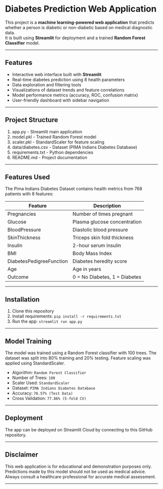 # Diabetes Prediction Web Application

This project is a **machine learning-powered web application** that predicts whether a person is diabetic or non-diabetic based on medical diagnostic data.  
It is built using **Streamlit** for deployment and a trained **Random Forest Classifier** model.

---

## Features
- Interactive web interface built with **Streamlit**
- Real-time diabetes prediction using 8 health parameters
- Data exploration and filtering tools
- Visualizations of dataset trends and feature correlations
- Model performance metrics (accuracy, ROC, confusion matrix)
- User-friendly dashboard with sidebar navigation

---

## Project Structure

1. app.py              - Streamlit main application
2. model.pkl           - Trained Random Forest model
3. scaler.pkl          - StandardScaler for feature scaling
4. data/diabetes.csv   - Dataset (PIMA Indians Diabetes Database)
5. requirements.txt    - Python dependencies
6. README.md           - Project documentation

---

## Features Used

The Pima Indians Diabetes Dataset contains health metrics from 768 patients with 8 features:

| Feature                  | Description                  |
| ------------------------ | ---------------------------- |
| Pregnancies              | Number of times pregnant     |
| Glucose                  | Plasma glucose concentration |
| BloodPressure            | Diastolic blood pressure     |
| SkinThickness            | Triceps skin fold thickness  |
| Insulin                  | 2-hour serum insulin         |
| BMI                      | Body Mass Index              |
| DiabetesPedigreeFunction | Diabetes heredity score      |
| Age                      | Age in years                 |
| Outcome                  | 0 = No Diabetes, 1 = Diabetes|

---

## Installation

1. Clone this repository
2. Install requirements: `pip install -r requirements.txt`
3. Run the app: `streamlit run app.py`

---

## Model Training

The model was trained using a Random Forest classifier with 100 trees. The dataset was split into 80% training and 20% testing. Feature scaling was applied using StandardScaler.

- Algorithm: `Random Forest Classifier`
- Number of Trees: `100`
- Scaler Used: `StandardScaler`
- Dataset: `PIMA Indians Diabetes Database`
- Accuracy: `78.57% (Test Data)`
- Cross Validation: `77.86% (5-fold CV)`

---

## Deployment

The app can be deployed on Streamlit Cloud by connecting to this GitHub repository.

---

## Disclaimer

This web application is for educational and demonstration purposes only.
Predictions made by this model should not be used as medical advice.
Always consult a healthcare professional for accurate medical assessment.

---
